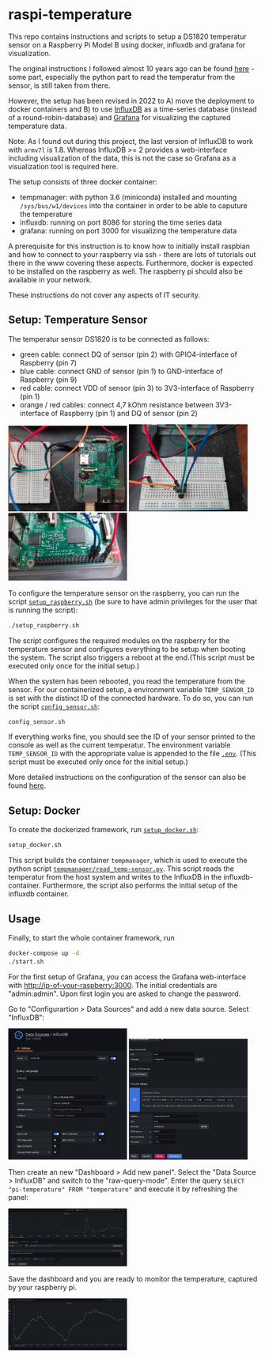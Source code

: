 # raspi-temperature

This repo contains instructions and scripts to setup a DS1820 temperatur sensor on a Raspberry Pi Model B using docker, influxdb and grafana for visualization.

The original instructions I followed almost 10 years ago can be found [here](https://www.kompf.de/weather/pionewiremini.html) - some part, especially the python part to read the temperatur from the sensor, is still taken from there.

However, the setup has been revised in 2022 to A) move the deployment to docker containers and B) to use [InfluxDB](https://www.influxdata.com/) as a time-series database (instead of a round-robin-database) and [Grafana](https://www.influxdata.com/) for visualizing the captured temperature data.

Note: As I found out during this project, the last version of InfluxDB to work with `armv7l` is 1.8. Whereas InfluxDB >= 2 provides a web-interface including visualization of the data, this is not the case so Grafana as a visualization tool is required here.

The setup consists of three docker container:

* tempmanager: with python 3.6 (miniconda) installed and mounting `/sys/bus/w1/devices` into the container in order to be able to caputure the temperature
* influxdb: running on port 8086 for storing the time series data
* grafana: running on port 3000 for visualizing the temperature data

A prerequisite for this instruction is to know how to initially install raspbian and how to connect to your raspberry via ssh - there are lots of tutorials out there in the www covering these aspects. Furthermore, docker is expected to be installed on the raspberry as well. The raspberry pi should also be available in your network.

These instructions do not cover any aspects of IT security.

## Setup: Temperature Sensor

The temperatur sensor DS1820 is to be connected as follows:

* green cable: connect DQ of sensor (pin 2) with GPIO4-interface of Raspberry (pin 7)
* blue cable: connect GND of sensor (pin 1) to GND-interface of Raspberry (pin 9)
* red cable: connect VDD of sensor (pin 3) to 3V3-interface of Raspberry (pin 1)
* orange / red cables: connect 4,7 kOhm resistance between 3V3-interface of Raspberry (pin 1) and DQ of sensor (pin 2)

<div class="row justify-content-center">
<img src="src/rpi_temperature_1.png" width="240" />
<img src="src/rpi_temperature_2.png" width="240" />
<img src="src/rpi_temperature_3.png" width="240" />
</div>

To configure the temperature sensor on the raspberry, you can run the script [`setup_raspberry.sh`](setup_raspberry.sh) (be sure to have admin privileges for the user that is running the script):

```bash
./setup_raspberry.sh
```

The script configures the required modules on the raspberry for the temperature sensor and configures everything to be setup when booting the system. The script also triggers a reboot at the end.(This script must be executed only once for the initial setup.)

When the system has been rebooted, you read the temperature from the sensor. For our containerized setup, a environment variable `TEMP_SENSOR_ID` is set with the distinct ID of the connected hardware. To do so, you can run the script [`config_sensor.sh`](config_sensor.sh):

```bash
config_sensor.sh
```

If everything works fine, you should see the ID of your sensor printed to the console as well as the current temperatur. The environment variable `TEMP_SENSOR_ID` with the appropriate value is appended to the file [`.env`](.env). (This script must be executed only once for the initial setup.)

More detailed instructions on the configuration of the sensor can also be found [here](https://www.kompf.de/weather/pionewiremini.html).

## Setup: Docker

To create the dockerized framework, run [`setup_docker.sh`](setup_docker.sh):

```bash
setup_docker.sh
```

This script builds the container `tempmanager`, which is used to execute the python script [`tempmanager/read_temp-sensor.py`](tempmanager/read_temp-sensor.py). This script reads the temperatur from the host system and writes to the InfluxDB in the influxdb-container. Furthermore, the script also performs the initial setup of the influxdb container.


## Usage

Finally, to start the whole container framework, run

```bash
docker-compose up -d
./start.sh
```

For the first setup of Grafana, you can access the Grafana web-interface with [http://ip-of-your-raspberry:3000](http://ip-of-your-raspberry:3000). The initial credentials are "admin:admin". Upon first login you are asked to change the password.

Go to "Configurartion > Data Sources" and add a new data source. Select "InfluxDB":

<div class="row justify-content-center">
<img src="src/grafana_1.png" width="240" />
<img src="src/grafana_2.png" width="240" />
</div>

Then create an new "Dashboard > Add new panel". Select the "Data Source > InfluxDB" and switch to the "raw-query-mode". Enter the query `SELECT "pi-temperature" FROM "temperature"` and execute it by refreshing the panel:

<img src="src/grafana_3.png" width="240" />

Save the dashboard and you are ready to monitor the temperature, captured by your raspberry pi.

<img src="src/grafana_4.png" width="240" />
